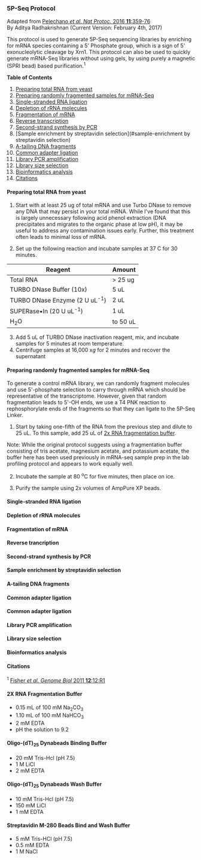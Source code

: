 ### 5P-Seq Protocol
Adapted from [Pelechano *et al. Nat Protoc.* 2016 **11**:359-76](https://www.ncbi.nlm.nih.gov/pubmed/?term=genome-wide+quantification+of+5'-phosphorylated)<br />
By Aditya Radhakrishnan (Current Version: February 4th, 2017)

This protocol is used to generate 5P-Seq sequencing libraries by enriching for mRNA species containing a 5' Phosphate group, which is a sign of 5' exonucleolytic cleavage by Xrn1. This protocol can also be used to quickly generate mRNA-Seq libraries without using gels, by using purely a magnetic (SPRI bead) based purification.<sup>1</sup>

**Table of Contents**

1. [Preparing total RNA from yeast](#preparing-total-rna-from-yeast)
2. [Preparing randomly fragmented samples for mRNA-Seq](#preparing-randomly-fragmented-samples-for-mrna-seq)
3. [Single-stranded RNA ligation](#single-stranded-rna-ligation)
4. [Depletion of rRNA molecules](#depletion-of-rrna-molecules)
5. [Fragmentation of mRNA](#fragmentation-of-mrna)
6. [Reverse transcription](#reverse-transcription)
7. [Second-strand synthesis by PCR](#second-strand-synthesis-by-pcr)
8. [Sample enrichment by streptavidin selection](#sample-enrichment by streptavidin selection)
9. [A-tailing DNA fragments](#a-tailing-dna-fragments)
10. [Common adapter ligation](#common-adapter-ligation)
11. [Library PCR amplification](#library-pcr-amplification)
12. [Library size selection](#library-size-selection)
13. [Bioinformatics analysis](#bioinformatics-analysis)
14. [Citations](#citations)

#### Preparing total RNA from yeast

1) Start with at least 25 ug of total mRNA and use Turbo DNase to remove any DNA that may persist in your total mRNA. While I've found that this is largely unnecessary following acid phenol extraction (DNA precipitates and migrates to the organic phase at low pH), it may be useful to address any contamination issues early. Further, this treatment often leads to minimal loss of mRNA.

2) Set up the following reaction and incubate samples at 37 <sup></sup>C for 30 minutes.

| Reagent                                  | Amount  |
|------------------------------------------|---------|
| Total RNA                                | > 25 ug |
| TURBO DNase Buffer (10x)                 | 5 uL    |
| TURBO DNase Enzyme (2 U uL<sup>-1</sup>) | 2 uL    |
| SUPERase•In (20 U uL<sup>-1</sup>)       | 1 uL    |
| H<sub>2</sub>O                           | to 50 uL|

3) Add 5 uL of TURBO DNase inactivation reagent, mix, and incubate samples for 5 minutes at room temperature.
4) Centrifuge samples at 16,000 x*g* for 2 minutes and recover the supernatant

#### Preparing randomly fragmented samples for mRNA-Seq

To generate a control mRNA library, we can randomly fragment molecules and use 5'-phosphate selection to carry through mRNA which should be representative of the transcriptome. However, given that random fragmentation leads to 5'-OH ends, we use a T4 PNK reaction to rephosphorylate ends of the fragments so that they can ligate to the 5P-Seq Linker.

1) Start by taking one-fifth of the RNA from the previous step and dilute to 25 uL. To this sample, add 25 uL of [2x RNA fragmentation buffer](#2x-rna-fragmentation-buffer). 

Note: While the original protocol suggests using a fragmentation buffer consisting of tris acetate, magnesium acetate, and potassium acetate, the buffer here has been used previously in mRNA-seq sample prep in the lab profiling protocol and appears to work equally well.

2) Incubate the sample at 80 <sup>o</sup>C for five minutes, then place on ice.

3) Purify the sample using 2x volumes of AmpPure XP beads.


#### Single-stranded RNA ligation

#### Depletion of rRNA molecules

#### Fragmentation of mRNA

#### Reverse trancription

#### Second-strand synthesis by PCR

#### Sample enrichment by streptavidin selection

#### A-tailing DNA fragments

#### Common adapter ligation

#### Common adapter ligation

#### Library PCR amplification

#### Library size selection

#### Bioinformatics analysis

#### Citations

<sup>1</sup> [Fisher *et al. Genome Biol* 2011 **12**:12:R1](https://www.ncbi.nlm.nih.gov/pubmed/21205303)

#### 2X RNA Fragmentation Buffer
* 0.15 mL of 100 mM Na<sub>2</sub>CO<sub>3</sub>
* 1.10 mL of 100 mM NaHCO<sub>3</sub>
* 2 mM EDTA
* pH the solution to 9.2

#### Oligo-(dT)<sub>25</sub> Dynabeads Binding Buffer

* 20 mM Tris-Hcl (pH 7.5)
* 1 M LiCl
* 2 mM EDTA

#### Oligo-(dT)<sub>25</sub> Dynabeads Wash Buffer

* 10 mM Tris-Hcl (pH 7.5)
* 150 mM LiCl
* 1 mM EDTA

#### Streptavidin M-280 Beads Bind and Wash Buffer

* 5 mM Tris-HCl (pH 7.5)
* 0.5 mM EDTA
* 1 M NaCl
